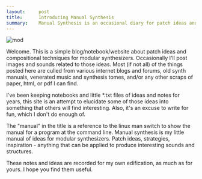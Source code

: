```yaml
---
layout:     post
title:      Introducing Manual Synthesis
summary:    Manual Synthesis is an occasional diary for patch ideas and modular synthesis techniques. 
---
```

<img src="{{ site.baseurl }}/images/mod6.jpg" alt="mod" class="avatar"/>

Welcome. This is a simple blog/notebook/website about patch ideas and compositional techniques for modular synthesizers. Occasionally I'll post images and sounds related to those ideas. Most (if not all) of the things posted here are culled from various internet blogs and forums, old synth manuals, venerated music and synthesis tomes, and/or any other scraps of paper, html, or pdf I can find. 

I've been keeping notebooks and little *.txt files of ideas and notes for years, this site is an attempt to elucidate some of those ideas into something that others will find interesting. Also, it's an excuse to write for fun, which I don't do enough of. 

The "manual" in the title is a reference to the linux man switch to show the manual for a program at the command line. Manual synthesis is my little manual of ideas for modular synthesizers. Patch ideas, strategies, inspiration - anything that can be applied to produce interesting sounds and structures.

These notes and ideas are recorded for my own edification, as much as for yours. I hope you find them useful.


